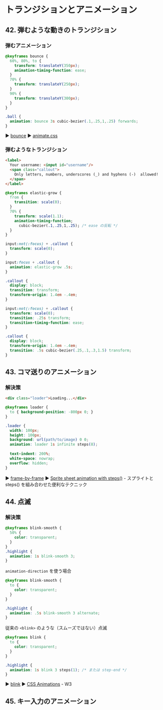 # トランジションとアニメーション
## 42. 弾むような動きのトランジション
### 弾むアニメーション

```css
@keyframes bounce {
  60%, 80%, to {
    transform: translateY(350px);
    animation-timing-function: ease;
  }
  70% {
    transform: translateY(250px);
  }
  90% {
    transform: translateY(300px);
  }
}

.ball {
  animation: bounce 3s cubic-bezier(.1,.25,1,.25) forwards;
}
```

:arrow_forward: [bounce](http://dabblet.com/gist/1b37089310d0a5a2d8e6)
:arrow_forward: [animate.css](https://daneden.github.io/animate.css/)

### 弾むようなトランジション
```html
<label>
  Your username: <input id="username"/>
  <span class="callout">
    Only letters, numbers, underscores (_) and hyphens (-)  allowed!
  </span>
</label>
```

```css
@keyframes elastic-grow {
  from {
    transition: scale(0);
  }
  70% {
    transform: scale(1.1);
    animation-timing-function; 
      cubic-bezier(.1,.25,1,.25); /* ease の反転 */
  }
}

input:not(:focus) + .callout {
  transform: scale(0);
}

input:focus + .callout {
  animation: elastic-grow .5s;
}

.callout {
  display: block;
  transition: transform;
  transform-origin: 1.4em -.4em;
}
```

```css
input:not(:focus) + .callout {
  transform: scale(0);
  transition: .25s transform;
  transition-timing-function: ease;
}

.callout {
  display: block;
  transform-origin: 1.4em -.4em;
  transition: .5s cubic-bezier(.25,.1,.3,1.5) transform;
}
```

## 43. コマ送りのアニメーション
### 解決策

```html
<div class="loader">Loading...</div>
```

```css
@keyframes loader {
  to { background-position: -800px 0; }
}

.loader {
  width: 100px;
  height: 100px;
  background: url(path/to/image) 0 0;
  animation: loader 1s infinite steps(8);
  
  text-indent: 200%;
  white-space: nowrap;
  overflow: hidden;
}
```

:arrow_forward: [frame-by-frame](http://dabblet.com/gist/bcc082518391f45b41dc)
:arrow_forward: [Sprite sheet animation with steps()](http://simurai.com/blog/2012/12/03/step-animation) - スプライトと steps()  を組み合わせた便利なテクニック

## 44. 点滅
### 解決策
```css
@keyframes blink-smooth {
  50% {
    color: transparent;
  }
}
.highlight {
  animation: 1s blink-smooth 3;
}
```

`animation-direction` を使う場合
```css
@keyframes blink-smooth {
  to {
    color: transparent;
  }
}

.highlight {
  animation: .5s blink-smooth 3 alternate;
}
```

従来の `<blink>` のような（スムーズではない）点滅
```css
@keyframes blink {
  to {
    color: transparent;
  }
}

.highlight {
  animation: 1s blink 3 steps(1); /* または step-end */
}
```

:arrow_forward: [blink](http://dabblet.com/gist/46fe09e5f2b97d6f282d)
:arrow_forward: [CSS Animations](https://w3.org/TR/css-animations) - W3

## 45. キー入力のアニメーション

